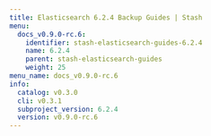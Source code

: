 ```yaml
---
title: Elasticsearch 6.2.4 Backup Guides | Stash
menu:
  docs_v0.9.0-rc.6:
    identifier: stash-elasticsearch-guides-6.2.4
    name: 6.2.4
    parent: stash-elasticsearch-guides
    weight: 25
menu_name: docs_v0.9.0-rc.6
info:
  catalog: v0.3.0
  cli: v0.3.1
  subproject_version: 6.2.4
  version: v0.9.0-rc.6
---
```



